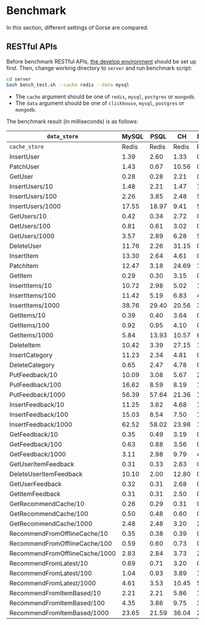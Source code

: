 # Benchmark

In this section, different settings of Gorse are compared.

## RESTful APIs

Before benchmark RESTful APIs, [the develop environment](chapter_4.md#setup-develop-environment) should be set up first. Then, change working directory to `server` and run benchmark script:

```bash
cd server
bash bench_test.sh --cache redis --data mysql
```

- The `cache` argument should be one of `redis`, `mysql`, `postgres` or `mongodb`.
- The `data` argument should be one of `clickhouse`, `mysql`, `postgres` or `mongodb`.

The benchmark result (in milliseconds) is as follows:

| `data_store` | MySQL | PSQL | CH | Mongo | MySQL | PSQL | Mongo |
|-|-|-|-|-|-|-|-|
| `cache_store` | Redis | Redis | Redis | Redis | MySQL | PSQL | Mongo |
| InsertUser | 1.39 | 2.60 | 1.33 | 0.45 | 17.97 | 4.03 | 0.41 |
| PatchUser | 1.43 | 0.67 | 10.56 | 0.44 | 19.55 | 4.49 | 0.41 |
| GetUser | 0.28 | 0.28 | 2.21 | 0.30 | 0.30 | 0.30 | 0.20 |
| InsertUsers/10 | 1.48 | 2.21 | 1.47 | 1.00 | 21.59 | 4.51 | 0.92 |
| InsertUsers/100 | 2.26 | 3.85 | 2.48 | 5.01 | 17.97 | 7.52 | 4.95 |
| InsertUsers/1000 | 17.55 | 18.97 | 9.41 | 51.13 | 52.84 | 40.60 | 46.63 |
| GetUsers/10 | 0.42 | 0.34 | 2.72 | 0.37 | 0.44 | 0.35 | 0.27 |
| GetUsers/100 | 0.81 | 0.61 | 3.02 | 0.83 | 0.90 | 0.69 | 0.63 |
| GetUsers/1000 | 3.57 | 2.89 | 6.28 | 5.20 | 4.81 | 10.23 | 3.85 |
| DeleteUser | 11.76 | 2.26 | 31.15 | 0.45 | 12.27 | 2.40 | 0.37 |
| InsertItem | 13.30 | 2.64 | 4.61 | 0.89 | 38.12 | 8.70 | 1.22 |
| PatchItem | 12.47 | 3.18 | 24.69 | 1.30 | 41.50 | 9.47 | 1.80 |
| GetItem | 0.29 | 0.30 | 3.15 | 0.21 | 0.37 | 0.37 | 0.26 |
| InsertItems/10 | 10.72 | 2.98 | 5.02 | 1.09 | 18.32 | 7.57 | 2.70 |
| InsertItems/100 | 11.42 | 5.19 | 6.83 | 4.50 | 46.67 | 15.04 | 13.01 |
| InsertItems/1000 | 38.76 | 29.40 | 20.56 | 39.57 | 454.27 | 91.44 | 101.66 |
| GetItems/10 | 0.39 | 0.40 | 3.64 | 0.32 | 0.49 | 0.48 | 0.31 |
| GetItems/100 | 0.92 | 0.95 | 4.10 | 0.85 | 1.22 | 1.15 | 0.87 |
| GetItems/1000 | 5.84 | 13.93 | 10.57 | 6.65 | 7.71 | 5.85 | 6.42 |
| DeleteItem | 10.42 | 3.39 | 27.15 | 1.06 | 25.00 | 6.15 | 1.73 |
| InsertCategory | 11.23 | 2.34 | 4.81 | 0.57 | 21.02 | 4.92 | 0.71 |
| DeleteCategory | 0.65 | 2.47 | 4.78 | 0.60 | 1.03 | 2.87 | 0.64 |
| PutFeedback/10 | 10.09 | 3.08 | 5.67 | 2.28 | 31.26 | 8.33 | 2.65 |
| PutFeedback/100 | 16.62 | 8.59 | 8.19 | 14.43 | 53.50 | 20.48 | 17.79 |
| PutFeedback/1000 | 56.39 | 57.64 | 21.36 | 105.29 | 185.60 | 102.84 | 148.21 |
| InsertFeedback/10 | 11.25 | 3.62 | 4.68 | 1.93 | 32.90 | 7.96 | 2.63 |
| InsertFeedback/100 | 15.03 | 8.54 | 7.50 | 11.43 | 56.50 | 16.54 | 17.32 |
| InsertFeedback/1000 | 62.52 | 58.02 | 23.98 | 103.05 | 152.69 | 121.93 | 153.70 |
| GetFeedback/10 | 0.35 | 0.49 | 3.19 | 0.29 | 0.43 | 0.45 | 0.28 |
| GetFeedback/100 | 0.63 | 0.88 | 3.56 | 0.70 | 0.85 | 0.82 | 0.70 |
| GetFeedback/1000 | 3.11 | 2.98 | 9.79 | 4.56 | 4.26 | 2.97 | 4.78 |
| GetUserItemFeedback | 0.31 | 0.33 | 2.63 | 0.23 | 0.39 | 0.37 | 0.23 |
| DeleteUserItemFeedback | 10.10 | 2.00 | 12.80 | 0.24 | 10.93 | 2.25 | 0.28 |
| GetUserFeedback | 0.32 | 0.31 | 2.68 | 0.26 | 0.38 | 0.34 | 0.23 |
| GetItemFeedback | 0.31 | 0.31 | 2.50 | 0.22 | 0.38 | 0.35 | 0.22 |
| GetRecommendCache/10 | 0.26 | 0.29 | 0.31 | 0.27 | 0.68 | 0.63 | 0.44 |
| GetRecommendCache/100 | 0.50 | 0.48 | 0.60 | 0.49 | 3.05 | 1.30 | 1.25 |
| GetRecommendCache/1000 | 2.48 | 2.48 | 3.20 | 2.67 | 119.33 | 13.80 | 8.25 |
| RecommendFromOfflineCache/10 | 0.35 | 0.38 | 0.39 | 0.34 | 0.93 | 0.76 | 0.58 |
| RecommendFromOfflineCache/100 | 0.59 | 0.60 | 0.73 | 0.58 | 1.98 | 1.49 | 1.43 |
| RecommendFromOfflineCache/1000 | 2.83 | 2.84 | 3.73 | 2.87 | 14.69 | 5.11 | 7.89 |
| RecommendFromLatest/10 | 0.69 | 0.71 | 3.20 | 0.61 | 1.47 | 1.23 | 0.91 |
| RecommendFromLatest/100 | 1.04 | 0.93 | 3.89 | 1.13 | 2.82 | 1.69 | 2.21 |
| RecommendFromLatest/1000 | 4.61 | 3.53 | 10.45 | 5.14 | 20.44 | 5.45 | 9.37 |
| RecommendFromItemBased/10 | 2.21 | 2.21 | 5.86 | 1.94 | 6.75 | 5.10 | 3.79 |
| RecommendFromItemBased/100 | 4.35 | 3.86 | 9.75 | 3.87 | 21.53 | 10.08 | 10.81 |
| RecommendFromItemBased/1000 | 23.65 | 21.59 | 36.04 | 22.25 | 183.78 | 57.02 | 59.73 |